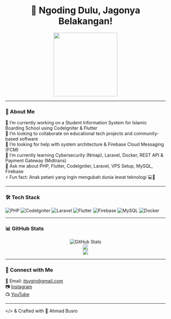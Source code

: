 <h1 align="center">👋 Ngoding Dulu, Jagonya Belakangan!</h1>

<div align="center">
  <img src="https://media.giphy.com/media/qgQUggAC3Pfv687qPC/giphy.gif" width="200"/>
</div>

---

### 🧠 About Me

🔭 I’m currently working on a Student Information System for Islamic Boarding School using CodeIgniter & Flutter  
👯 I’m looking to collaborate on educational tech projects and community-based software  
🤝 I’m looking for help with system architecture & Firebase Cloud Messaging (FCM)  
🌱 I’m currently learning Cybersecurity (Nmap), Laravel, Docker, REST API & Payment Gateway (Midtrans)  
💬 Ask me about PHP, Flutter, CodeIgniter, Laravel, VPS Setup, MySQL, Firebase  
⚡ Fun fact: Anak petani yang ingin mengubah dunia lewat teknologi 💻🌾

---

### 🛠️ Tech Stack

![PHP](https://img.shields.io/badge/PHP-777BB4?style=for-the-badge&logo=php&logoColor=white)
![CodeIgniter](https://img.shields.io/badge/CodeIgniter-DD4814?style=for-the-badge&logo=codeigniter&logoColor=white)
![Laravel](https://img.shields.io/badge/Laravel-FF2D20?style=for-the-badge&logo=laravel&logoColor=white)
![Flutter](https://img.shields.io/badge/Flutter-02569B?style=for-the-badge&logo=flutter&logoColor=white)
![Firebase](https://img.shields.io/badge/Firebase-ffca28?style=for-the-badge&logo=firebase&logoColor=black)
![MySQL](https://img.shields.io/badge/MySQL-00758F?style=for-the-badge&logo=mysql&logoColor=white)
![Docker](https://img.shields.io/badge/Docker-0db7ed?style=for-the-badge&logo=docker&logoColor=white)

---

### 📊 GitHub Stats

<p align="center">
  <img src="https://github-readme-stats.vercel.app/api?username=ahmadbusrooo&show_icons=true&theme=tokyonight" alt="GitHub Stats" />
  <br/>
  <img src="https://github-readme-streak-stats.herokuapp.com/?user=ahmadbusrooo&theme=tokyonight" />
  <br/>
  <img src="https://github-readme-stats.vercel.app/api/top-langs/?username=ahmadbusrooo&layout=compact&theme=tokyonight" />
</p>

---

### 🔗 Connect with Me

📧 Email: itsvgin@gmail.com  
📷 [Instagram](https://instagram.com/dea.afrizal)  
📺 [YouTube](https://youtube.com/@deaafriza)

---

</> & Crafted with 💛 Ahmad Busro  
